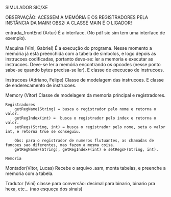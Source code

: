 SIMULADOR SIC/XE

OBSERVAÇÃO: ACESSEM A MEMÓRIA E OS REGISTRADORES PELA INSTÂNCIA DA MAIN!
OBS2: A CLASSE MAIN É O LIGADOR!

entrada_frontEnd (Artur)
É a interface. (No pdf sic sim tem uma interface de exemplo).

Maquina (Vini, Gabriel)
É a execução do programa. Nesse momento a memória já está preenchida com a tabela de simbolos, e logo depois as instrucoes codificadas, portanto deve-se: ler a memoria e executar as instrucoes.
Deve-se ler a memória encontrando os opcodes (nesse ponto sabe-se quando bytes precisa-se ler). E classe de execucao de instrucoes.

Instrucoes (Adriano, Felipe)
Classe de modelagem das instrucoes. E classe de enderecamento de instrucoes.

Memory (Vitor)
    Classe de modelagem da memoria principal e registradores.
    
    Registradores
        getRegName(String) = busca o registrador pelo nome e retorna o valor.
        getRegIndex(int) =  busca o registrador pelo index e retorna o valor.
        setRegs(String, int) = busca o registrador pelo nome, seta o valor int, e retorna true se conseguiu.

        Obs: para o registrador de numeros flutuantes, as chamadas de funcoes sao diferentes, mas fazem a mesma coisa.
        getRegNameF(String), getRegIndexF(int) e setRegsF(String, int).

    Memoria
        



Montador(Vitor, Lucas)
Recebe o arquivo .asm, monta tabelas, e preenche a memoria com a tabela.

Tradutor (Vini)
classe para conversão: decimal para binario, binario pra hexa, etc... (nao esqueça dos sinais)
